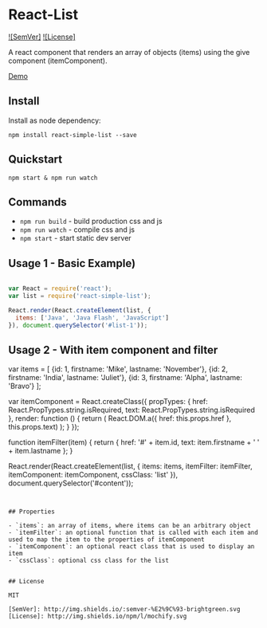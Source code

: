 # React-List

[![SemVer]](http://semver.org)
[![License]](https://github.com/tjunghans/react-list/blob/master/LICENCE)

A react component that renders an array of objects (items) using the give component (itemComponent).

[Demo](http://tangiblej.neocities.org/react-list-example.html)


## Install

Install as node dependency:

```
npm install react-simple-list --save
```


## Quickstart

```
npm start & npm run watch
```

## Commands

- `npm run build` - build production css and js
- `npm run watch` - compile css and js
- `npm start` - start static dev server


## Usage 1 - Basic Example)

```javascript

var React = require('react');
var list = require('react-simple-list');

React.render(React.createElement(list, {
  items: ['Java', 'Java Flash', 'JavaScript']
}), document.querySelector('#list-1'));

```

## Usage 2 - With item component and filter

var items = [
  {id: 1, firstname: 'Mike', lastname: 'November'},
  {id: 2, firstname: 'India', lastname: 'Juliet'},
  {id: 3, firstname: 'Alpha', lastname: 'Bravo'}
];

var itemComponent = React.createClass({
  propTypes: {
    href: React.PropTypes.string.isRequired,
    text: React.PropTypes.string.isRequired
  },
  render: function () {
    return (
      React.DOM.a({ href: this.props.href }, this.props.text)
    );
  }
});

function itemFilter(item) {
  return {
    href: '#' + item.id,
    text: item.firstname + ' ' + item.lastname
  };
}

React.render(React.createElement(list, {
  items: items,
  itemFilter: itemFilter,
  itemComponent: itemComponent,
  cssClass: 'list'
}), document.querySelector('#content'));

```


## Properties

- `items`: an array of items, where items can be an arbitrary object
- `itemFilter`: an optional function that is called with each item and used to map the item to the properties of itemComponent
- `itemComponent`: an optional react class that is used to display an item
- `cssClass`: optional css class for the list


## License

MIT

[SemVer]: http://img.shields.io/:semver-%E2%9C%93-brightgreen.svg
[License]: http://img.shields.io/npm/l/mochify.svg


